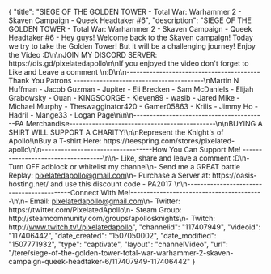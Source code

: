 {
    "title": "SIEGE OF THE GOLDEN TOWER - Total War: Warhammer 2 - Skaven Campaign - Queek Headtaker #6",
    "description": "SIEGE OF THE GOLDEN TOWER - Total War: Warhammer 2 - Skaven Campaign - Queek Headtaker #6 - Hey guys! Welcome back to the Skaven campaign! Today we try to take the Golden Tower! But it will be a challenging journey! Enjoy the Video :D\n\nJOIN MY DISCORD SERVER: https:\/\/dis.gd\/pixelatedapollo\n\nIf you enjoyed the video don't forget to Like and Leave a comment \n:D\n\n-----------------------------------------Thank You Patrons ----------------------------------------\nMartin N Huffman - Jacob Guzman - Jupiter - Eli Brecken - Sam McDaniels - Elijah Grabowsky - Ouan - KINGSCORGE - Kleven89 - wasib - Jared Mike - Michael Murphy - Theswagginator420 - Gamer05863 - Krilis - Jimmy Ho - Hadril -  Mange33 - Logan Page\n\n\n-----------------------------------------PA Merchandise---------------------------------------------\n\nBUYING A SHIRT WILL SUPPORT A CHARITY!\n\nRepresent the Knight's of Apollo!\nBuy a T-shirt Here: https:\/\/teespring.com\/stores\/pixelated-apollo\n\n----------------------------------How You Can Support Me! -----------------------------------\n\n- Like, share and leave a comment :D\n- Turn OFF adblock or whitelist my channel\n- Send me a GREAT battle Replay: pixelatedapollo@gmail.com\n- Purchase a Server at: https:\/\/oasis-hosting.net\/ and use this discount code - PA2017 \n\n------------------------------------------Connect With Me!-----------------------------------------\n\n- Email: pixelatedapollo@gmail.com\n- Twitter: https:\/\/twitter.com\/PixelatedApollo\n- Steam Group:  http:\/\/steamcommunity.com\/groups\/apollosknights\n- Twitch: http:\/\/www.twitch.tv\/pixelatedapollo",
    "channelid": "117407949",
    "videoid": "117406442",
    "date_created": "1507050002",
    "date_modified": "1507771932",
    "type": "captivate",
    "layout": "channelVideo",
    "url": "\/tere\/siege-of-the-golden-tower-total-war-warhammer-2-skaven-campaign-queek-headtaker-6\/117407949-117406442"
}